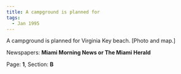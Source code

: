 ```yaml
---  
title: A campground is planned for  
tags:  
  - Jan 1995  
---  
```

  
A campground is planned for Virginia Key beach. [Photo and map.]  
  
Newspapers: **Miami Morning News or The Miami Herald**  
  
Page: **1**, Section: **B** 
